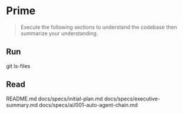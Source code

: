 # Prime

> Execute the following sections to understand the codebase then summarize your understanding.

## Run

git ls-files

## Read

README.md
docs/specs/initial-plan.md
docs/specs/executive-summary.md
docs/specs/ai/001-auto-agent-chain.md
